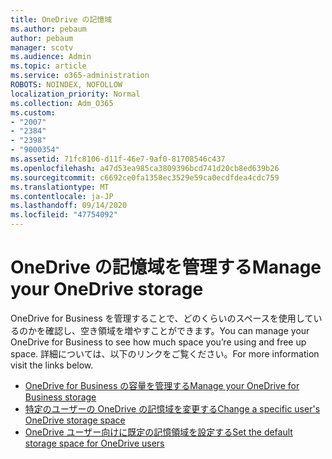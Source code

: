 ```yaml
---
title: OneDrive の記憶域
ms.author: pebaum
author: pebaum
manager: scotv
ms.audience: Admin
ms.topic: article
ms.service: o365-administration
ROBOTS: NOINDEX, NOFOLLOW
localization_priority: Normal
ms.collection: Adm_O365
ms.custom:
- "2007"
- "2384"
- "2398"
- "9000354"
ms.assetid: 71fc8106-d11f-46e7-9af0-81708546c437
ms.openlocfilehash: a47d53ea985ca3809396bcd741d20cb8ed639b26
ms.sourcegitcommit: c6692ce0fa1358ec3529e59ca0ecdfdea4cdc759
ms.translationtype: MT
ms.contentlocale: ja-JP
ms.lasthandoff: 09/14/2020
ms.locfileid: "47754092"
---
```

# <a name="manage-your-onedrive-storage"></a><span data-ttu-id="00bc2-102">OneDrive の記憶域を管理する</span><span class="sxs-lookup"><span data-stu-id="00bc2-102">Manage your OneDrive storage</span></span>

<span data-ttu-id="00bc2-103">OneDrive for Business を管理することで、どのくらいのスペースを使用しているのかを確認し、空き領域を増やすことができます。</span><span class="sxs-lookup"><span data-stu-id="00bc2-103">You can manage your OneDrive for Business to see how much space you’re using and free up space.</span></span>  <span data-ttu-id="00bc2-104">詳細については、以下のリンクをご覧ください。</span><span class="sxs-lookup"><span data-stu-id="00bc2-104">For more information visit the links below.</span></span>

- [<span data-ttu-id="00bc2-105">OneDrive for Business の容量を管理する</span><span class="sxs-lookup"><span data-stu-id="00bc2-105">Manage your OneDrive for Business storage</span></span>](https://support.microsoft.com/office/31519161-059c-4764-b6f8-f5cd29f7fe68)
- [<span data-ttu-id="00bc2-106">特定のユーザーの OneDrive の記憶域を変更する</span><span class="sxs-lookup"><span data-stu-id="00bc2-106">Change a specific user's OneDrive storage space</span></span>](https://docs.microsoft.com/onedrive/change-user-storage)
- [<span data-ttu-id="00bc2-107">OneDrive ユーザー向けに既定の記憶領域を設定する</span><span class="sxs-lookup"><span data-stu-id="00bc2-107">Set the default storage space for OneDrive users</span></span>](https://docs.microsoft.com/onedrive/set-default-storage-space)